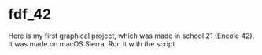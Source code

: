 # fdf_42
Here is my first graphical project, which was made in school 21 (Encole 42).
It was made on macOS Sierra.
Run it with the script
